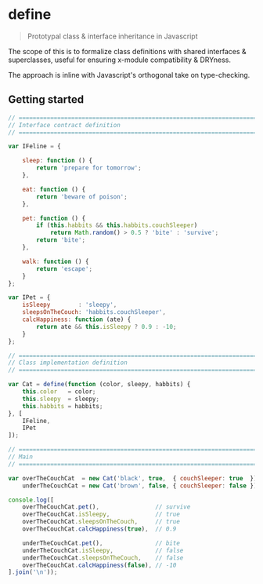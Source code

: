 define
======

> Prototypal class & interface inheritance in Javascript

The scope of this is to formalize class definitions with shared interfaces & superclasses, useful for ensuring x-module compatibility & DRYness.

The approach is inline with Javascript's orthogonal take on type-checking.

## Getting started
```javascript
// ============================================================================
// Interface contract definition
// ============================================================================

var IFeline = {

    sleep: function () {
        return 'prepare for tomorrow';
    },

    eat: function () {
        return 'beware of poison';
    },

    pet: function () {
        if (this.habbits && this.habbits.couchSleeper)
            return Math.random() > 0.5 ? 'bite' : 'survive';
        return 'bite';
    },

    walk: function () {
        return 'escape';
    }
};

var IPet = {
    isSleepy        : 'sleepy',
    sleepsOnTheCouch: 'habbits.couchSleeper',
    calcHappiness: function (ate) {
        return ate && this.isSleepy ? 0.9 : -10;
    }
};

// ============================================================================
// Class implementation definition
// ============================================================================

var Cat = define(function (color, sleepy, habbits) {
    this.color   = color;
    this.sleepy  = sleepy;
    this.habbits = habbits;
}, [
    IFeline,
    IPet
]);

// ============================================================================
// Main
// ============================================================================

var overTheCouchCat  = new Cat('black', true,  { couchSleeper: true  }),
    underTheCouchCat = new Cat('brown', false, { couchSleeper: false });

console.log([
    overTheCouchCat.pet(),                // survive
    overTheCouchCat.isSleepy,             // true
    overTheCouchCat.sleepsOnTheCouch,     // true
    overTheCouchCat.calcHappiness(true),  // 0.9

    underTheCouchCat.pet(),               // bite
    underTheCouchCat.isSleepy,            // false
    underTheCouchCat.sleepsOnTheCouch,    // false
    overTheCouchCat.calcHappiness(false), // -10
].join('\n'));
```